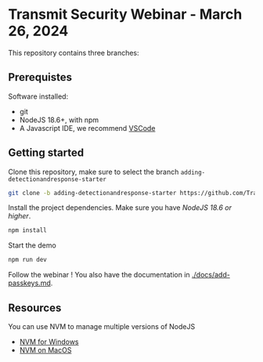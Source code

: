 # Transmit Security Webinar - March 26, 2024

This repository contains three branches:

## Prerequistes

Software installed:
- git
- NodeJS 18.6+, with npm
- A Javascript IDE, we recommend [VSCode](https://code.visualstudio.com/)

## Getting started

Clone this repository, make sure to select the branch `adding-detectionandresponse-starter`

```bash
git clone -b adding-detectionandresponse-starter https://github.com/TransmitSecurity/Mar26Workshop.git
```

Install the project dependencies.
Make sure you have *NodeJS 18.6 or higher*.

```bash
npm install
```

Start the demo

```bash
npm run dev
```

Follow the webinar !
You also have the documentation in [./docs/add-passkeys.md](./docs/add-passkeys.md).

## Resources

You can use NVM to manage multiple versions of NodeJS
* [NVM for Windows](https://github.com/coreybutler/nvm-windows)
* [NVM on MacOS](https://github.com/nvm-sh/nvm?tab=readme-ov-file#installing-and-updating)
